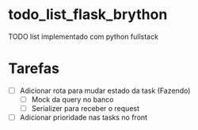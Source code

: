 # todo_list_flask_brython
TODO list implementado com python fullstack


# Tarefas

- [ ] Adicionar rota para mudar estado da task (Fazendo)
  - [ ] Mock da query no banco
  - [ ] Serializer para receber o request
- [ ] Adicionar prioridade nas tasks no front
